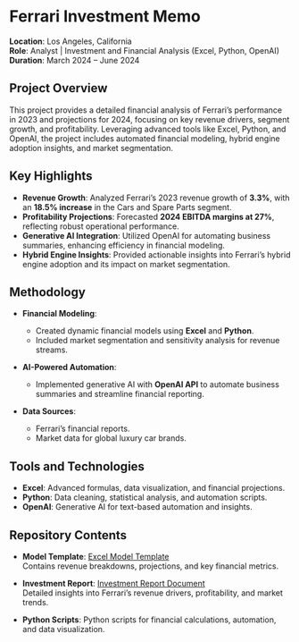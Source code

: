 # Ferrari Investment Memo

**Location**: Los Angeles, California  
**Role**: Analyst | Investment and Financial Analysis (Excel, Python, OpenAI)  
**Duration**: March 2024 – June 2024  

## Project Overview

This project provides a detailed financial analysis of Ferrari’s performance in 2023 and projections for 2024, focusing on key revenue drivers, segment growth, and profitability. Leveraging advanced tools like Excel, Python, and OpenAI, the project includes automated financial modeling, hybrid engine adoption insights, and market segmentation.

## Key Highlights

- **Revenue Growth**: Analyzed Ferrari’s 2023 revenue growth of **3.3%**, with an **18.5% increase** in the Cars and Spare Parts segment.
- **Profitability Projections**: Forecasted **2024 EBITDA margins at 27%**, reflecting robust operational performance.
- **Generative AI Integration**: Utilized OpenAI for automating business summaries, enhancing efficiency in financial modeling.
- **Hybrid Engine Insights**: Provided actionable insights into Ferrari’s hybrid engine adoption and its impact on market segmentation.

## Methodology

- **Financial Modeling**: 
  - Created dynamic financial models using **Excel** and **Python**.
  - Included market segmentation and sensitivity analysis for revenue streams.
  
- **AI-Powered Automation**: 
  - Implemented generative AI with **OpenAI API** to automate business summaries and streamline financial reporting.

- **Data Sources**:
  - Ferrari’s financial reports.
  - Market data for global luxury car brands.

## Tools and Technologies

- **Excel**: Advanced formulas, data visualization, and financial projections.
- **Python**: Data cleaning, statistical analysis, and automation scripts.
- **OpenAI**: Generative AI for text-based automation and insights.

## Repository Contents

- **Model Template**: [Excel Model Template]([Model_Template_-_RACE-_FINAL_V3.xlsx](https://docs.google.com/spreadsheets/d/1Z07MohRy9iDkIBy8RwRS32bwpENvq6pA/edit?usp=sharing&ouid=104016119677039284972&rtpof=true&sd=true))  
  Contains revenue breakdowns, projections, and key financial metrics.

- **Investment Report**: [Investment Report Document](Ferrari_investment_report.docx)  
  Detailed insights into Ferrari’s revenue drivers, profitability, and market trends.

- **Python Scripts**: Python scripts for financial calculations, automation, and data visualization.


